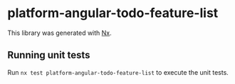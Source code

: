 # platform-angular-todo-feature-list

This library was generated with [Nx](https://nx.dev).

## Running unit tests

Run `nx test platform-angular-todo-feature-list` to execute the unit tests.
